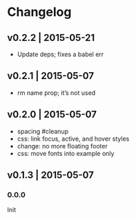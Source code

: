 # Changelog

## v0.2.2 | 2015-05-21
* Update deps; fixes a babel err

## v0.2.1 | 2015-05-07
* rm name prop; it’s not used

## v0.2.0 | 2015-05-07
* spacing #cleanup
* css: link focus, active, and hover styles
* change: no more floating footer
* css: move fonts into example only

## v0.1.3 | 2015-05-07


### 0.0.0
Init




